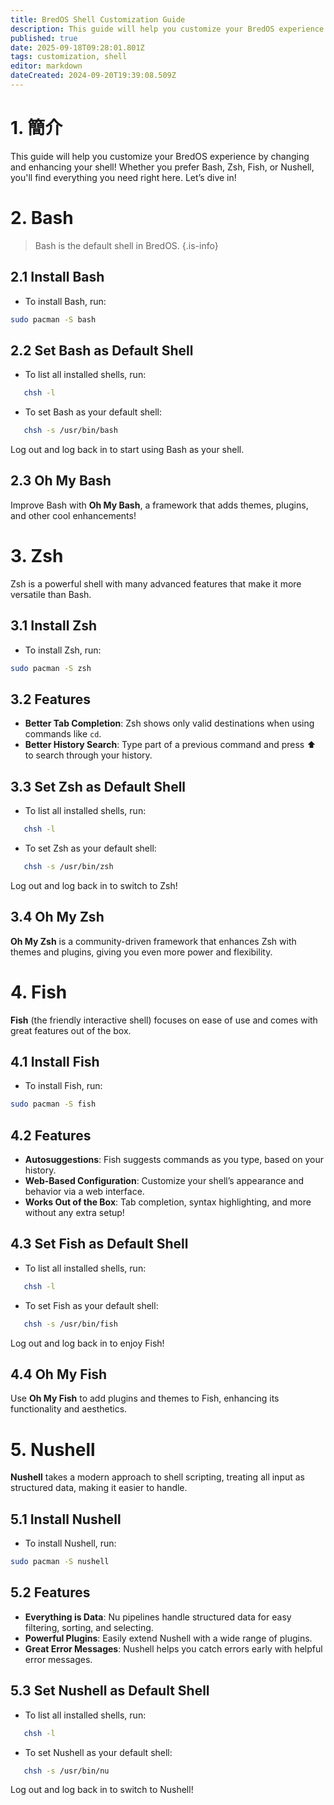 ```yaml
---
title: BredOS Shell Customization Guide
description: This guide will help you customize your BredOS experience by changing and enhancing your shell!
published: true
date: 2025-09-18T09:28:01.801Z
tags: customization, shell
editor: markdown
dateCreated: 2024-09-20T19:39:08.509Z
---
```


# 1. 簡介

This guide will help you customize your BredOS experience by changing and enhancing your shell!  Whether you prefer Bash, Zsh, Fish, or Nushell, you'll find everything you need right here. Let’s dive in!

# 2. Bash

> Bash is the default shell in BredOS.
> {.is-info}

## 2.1 Install Bash

- To install Bash, run:

```bash
sudo pacman -S bash
```

## 2.2 Set Bash as Default Shell

- To list all installed shells, run:

```bash
   chsh -l
```

- To set Bash as your default shell:

```bash
   chsh -s /usr/bin/bash
```

Log out and log back in to start using Bash as your shell.

## 2.3 Oh My Bash

Improve Bash with **Oh My Bash**, a framework that adds themes, plugins, and other cool enhancements!

# 3. Zsh

Zsh is a powerful shell with many advanced features that make it more versatile than Bash.

## 3.1 Install Zsh

- To install Zsh, run:

```bash
sudo pacman -S zsh
```

## 3.2 Features

- **Better Tab Completion**: Zsh shows only valid destinations when using commands like `cd`.
- **Better History Search**: Type part of a previous command and press ⬆ to search through your history.

## 3.3 Set Zsh as Default Shell

- To list all installed shells, run:

```bash
   chsh -l
```

- To set Zsh as your default shell:

```bash
   chsh -s /usr/bin/zsh
```

Log out and log back in to switch to Zsh!

## 3.4 Oh My Zsh

**Oh My Zsh** is a community-driven framework that enhances Zsh with themes and plugins, giving you even more power and flexibility.

# 4. Fish

**Fish** (the friendly interactive shell) focuses on ease of use and comes with great features out of the box.

## 4.1 Install Fish

- To install Fish, run:

```bash
sudo pacman -S fish
```

## 4.2 Features

- **Autosuggestions**: Fish suggests commands as you type, based on your history.
- **Web-Based Configuration**: Customize your shell’s appearance and behavior via a web interface.
- **Works Out of the Box**: Tab completion, syntax highlighting, and more without any extra setup!

## 4.3 Set Fish as Default Shell

- To list all installed shells, run:

```bash
   chsh -l
```

- To set Fish as your default shell:

```bash
   chsh -s /usr/bin/fish
```

Log out and log back in to enjoy Fish!

## 4.4 Oh My Fish

Use **Oh My Fish** to add plugins and themes to Fish, enhancing its functionality and aesthetics.

# 5. Nushell

**Nushell** takes a modern approach to shell scripting, treating all input as structured data, making it easier to handle.

## 5.1 Install Nushell

- To install Nushell, run:

```bash
sudo pacman -S nushell
```

## 5.2 Features

- **Everything is Data**: Nu pipelines handle structured data for easy filtering, sorting, and selecting.
- **Powerful Plugins**: Easily extend Nushell with a wide range of plugins.
- **Great Error Messages**: Nushell helps you catch errors early with helpful error messages.

## 5.3 Set Nushell as Default Shell

- To list all installed shells, run:

```bash
   chsh -l
```

- To set Nushell as your default shell:

```bash
   chsh -s /usr/bin/nu
```

Log out and log back in to switch to Nushell!
